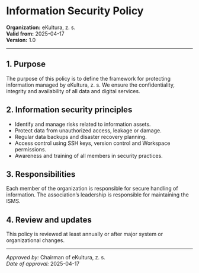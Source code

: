 # Information Security Policy

**Organization:** eKultura, z. s.  
**Valid from:** 2025-04-17  
**Version:** 1.0  

---

## 1. Purpose

The purpose of this policy is to define the framework for protecting information managed by eKultura, z. s. We ensure the confidentiality, integrity and availability of all data and digital services.

## 2. Information security principles

- Identify and manage risks related to information assets.
- Protect data from unauthorized access, leakage or damage.
- Regular data backups and disaster recovery planning.
- Access control using SSH keys, version control and Workspace permissions.
- Awareness and training of all members in security practices.

## 3. Responsibilities

Each member of the organization is responsible for secure handling of information. The association’s leadership is responsible for maintaining the ISMS.

## 4. Review and updates

This policy is reviewed at least annually or after major system or organizational changes.

---

*Approved by:* Chairman of eKultura, z. s.  
*Date of approval:* 2025-04-17
